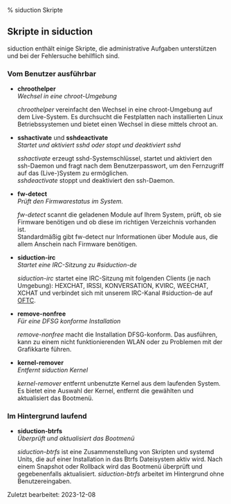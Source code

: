 % siduction Skripte

## Skripte in siduction

siduction enthält einige Skripte, die administrative Aufgaben unterstützen und bei der Fehlersuche behilflich sind.

### Vom Benutzer ausführbar

- **chroothelper**  
  *Wechsel in eine chroot-Umgebung*

  *chroothelper* vereinfacht den Wechsel in eine chroot-Umgebung auf dem Live-System. Es durchsucht die Festplatten nach installierten Linux Betriebssystemen und bietet einen Wechsel in diese mittels chroot an.

- **sshactivate** und **sshdeactivate**  
  *Startet und aktiviert sshd oder stopt und deaktiviert sshd*

  *sshactivate* erzeugt sshd-Systemschlüssel, startet und aktiviert den ssh-Daemon und fragt nach dem Benutzerpasswort, um den Fernzugriff auf das (Live-)System zu ermöglichen.  
  *sshdeactivate* stoppt und deaktiviert den ssh-Daemon.

- **fw-detect**  
  *Prüft den Firmwarestatus im System.*

  *fw-detect* scannt die geladenen Module auf Ihrem System, prüft, ob sie Firmware benötigen und ob diese im richtigen Verzeichnis vorhanden ist.  
Standardmäßig gibt fw-detect nur Informationen über Module aus, die allem Anschein nach Firmware benötigen.

- **siduction-irc**  
  *Startet eine IRC-Sitzung zu #siduction-de*

  *siduction-irc* startet eine IRC-Sitzung mit folgenden Clients (je nach Umgebung): HEXCHAT, IRSSI, KONVERSATION, KVIRC, WEECHAT, XCHAT und verbindet sich mit unserem IRC-Kanal #siduction-de auf [OFTC](https://www.oftc.net).

- **remove-nonfree**  
  *Für eine DFSG konforme Installation*

  *remove-nonfree* macht die Installation DFSG-konform. Das ausführen, kann zu einem nicht funktionierenden WLAN oder zu Problemen mit der Grafikkarte führen.

- **kernel-remover**  
  *Entfernt siduction Kernel*

  *kernel-remover* entfernt unbenutzte Kernel aus dem laufenden System. Es bietet eine Auswahl der Kernel, entfernt die gewählten und aktualisiert das Bootmenü.

### Im Hintergrund laufend

- **siduction-btrfs**  
  *Überprüft und aktualisiert das Bootmenü*

  *siduction-btrfs* ist eine Zusammenstellung von Skripten und systemd Units, die auf einer Installation in das Btrfs Dateisystem aktiv wird. Nach einem Snapshot oder Rollback wird das Bootmenü überprüft und gegebenenfalls aktualisiert. *siduction-btrfs* arbeitet im Hintergrund ohne Benutzereingaben.

<div id="rev">Zuletzt bearbeitet: 2023-12-08</div>
